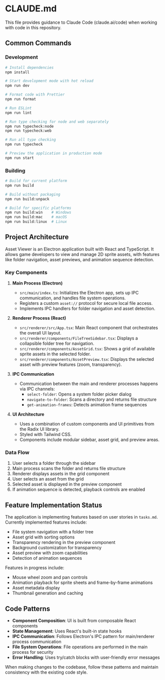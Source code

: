 # CLAUDE.md

This file provides guidance to Claude Code (claude.ai/code) when working with code in this repository.

## Common Commands

### Development

```bash
# Install dependencies
npm install

# Start development mode with hot reload
npm run dev

# Format code with Prettier
npm run format

# Run ESLint
npm run lint

# Run type checking for node and web separately
npm run typecheck:node
npm run typecheck:web

# Run all type checking
npm run typecheck

# Preview the application in production mode
npm run start
```

### Building

```bash
# Build for current platform
npm run build

# Build without packaging
npm run build:unpack

# Build for specific platforms
npm run build:win    # Windows
npm run build:mac    # macOS
npm run build:linux  # Linux
```

## Project Architecture

Asset Viewer is an Electron application built with React and TypeScript. It allows game developers to view and manage 2D sprite assets, with features like folder navigation, asset previews, and animation sequence detection.

### Key Components

1. **Main Process (Electron)**
   - `src/main/index.ts`: Initializes the Electron app, sets up IPC communication, and handles file system operations.
   - Registers a custom `asset://` protocol for secure local file access.
   - Implements IPC handlers for folder navigation and asset detection.

2. **Renderer Process (React)**
   - `src/renderer/src/App.tsx`: Main React component that orchestrates the overall UI layout.
   - `src/renderer/components/FileTreeSidebar.tsx`: Displays a collapsible folder tree for navigation.
   - `src/renderer/components/AssetGrid.tsx`: Shows a grid of available sprite assets in the selected folder.
   - `src/renderer/components/AssetPreview.tsx`: Displays the selected asset with preview features (zoom, transparency).

3. **IPC Communication**
   - Communication between the main and renderer processes happens via IPC channels:
     - `select-folder`: Opens a system folder picker dialog
     - `navigate-to-folder`: Scans a directory and returns file structure
     - `get-animation-frames`: Detects animation frame sequences

4. **UI Architecture**
   - Uses a combination of custom components and UI primitives from the Radix UI library.
   - Styled with Tailwind CSS.
   - Components include modular sidebar, asset grid, and preview areas.

### Data Flow

1. User selects a folder through the sidebar
2. Main process scans the folder and returns file structure
3. Renderer displays assets in the grid component
4. User selects an asset from the grid
5. Selected asset is displayed in the preview component
6. If animation sequence is detected, playback controls are enabled

## Feature Implementation Status

The application is implementing features based on user stories in `tasks.md`. Currently implemented features include:

- File system navigation with a folder tree
- Asset grid with sorting options
- Transparency rendering in the preview component
- Background customization for transparency
- Asset preview with zoom capabilities
- Detection of animation sequences

Features in progress include:

- Mouse wheel zoom and pan controls
- Animation playback for sprite sheets and frame-by-frame animations
- Asset metadata display
- Thumbnail generation and caching

## Code Patterns

- **Component Composition**: UI is built from composable React components
- **State Management**: Uses React's built-in state hooks
- **IPC Communication**: Follows Electron's IPC pattern for main/renderer process communication
- **File System Operations**: File operations are performed in the main process for security
- **Error Handling**: Uses try/catch blocks with user-friendly error messages

When making changes to the codebase, follow these patterns and maintain consistency with the existing code style.